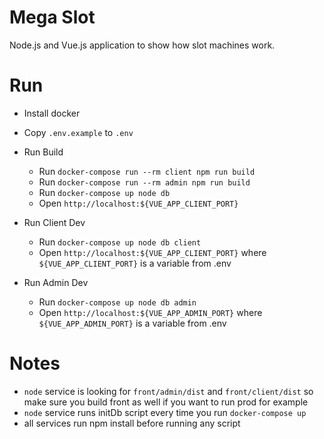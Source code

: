 # Mega Slot
Node.js and Vue.js application to show how slot machines work.

# Run
 - Install docker
 - Copy `.env.example` to `.env`
 
 - Run Build
   - Run `docker-compose run --rm client npm run build`
   - Run `docker-compose run --rm admin npm run build`
   - Run `docker-compose up node db`
   - Open `http://localhost:${VUE_APP_CLIENT_PORT}`
 
 - Run Client Dev
   - Run `docker-compose up node db client`
   - Open `http://localhost:${VUE_APP_CLIENT_PORT}` where `${VUE_APP_CLIENT_PORT}` is a variable from .env
 
 - Run Admin Dev
   - Run `docker-compose up node db admin`
   - Open `http://localhost:${VUE_APP_ADMIN_PORT}` where `${VUE_APP_ADMIN_PORT}` is a variable from .env
 
# Notes
 - `node` service is looking for `front/admin/dist` and `front/client/dist` so make sure you build front as well if you want to run prod for example
 - `node` service runs initDb script every time you run `docker-compose up`
 - all services run npm install before running any script
